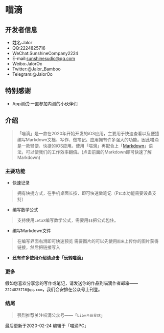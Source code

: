 # 喵滴


## 开发者信息
* 姓名:Jalor
* QQ:2224825716
* WeChat:SunshineCompany2224
* E-mail:sunshinesudio@qq.com
* Weibo:JalorOo
* Twitter:@Jalor_Bamboo
* Telegram:@JalorOo


## 特别感谢
* App测试:一直参加内测的小伙伴们

## 介绍

> 「喵滴」是一款在2020年开始开发的iOS应用，主要用于快速查看以及便捷编写Markdown文档、写作、做笔记。应用拥有许多强大的功能。因此喵滴是一款轻便、快捷的iOS应用。使用「喵滴」再配合上「[Markdown](https://jaloroo.github.io/Markdown-Intro)」语法，可以使我们的工作效率翻倍。(点击前面的Markdown即可快速了解Markdown)

### 主要功能
* 快速记录
> 拥有快捷方式，在手机桌面长按，即可快速做笔记（Ps:本功能需要设备支持）

* 编写数学公式
>支持使用`LetaX`编写数学公式，需要用`$$`把公式包住。

* 编写Markdown文件
> 在编写界面右滑即可快速预览
> 需要图片的可以先使用`图床`上传你的图片获得链接，然后把链接写入

* **还有许多使用介绍请点击「[玩转喵滴](https://jaloroo.github.io/help/help-iOS)」**

### 更多
假如您喜欢分享您的写作或笔记，请发送你的作品到喵滴作者邮箱——`2224825716@qq.com`，我们会安排在公众号上刊登。

### 结尾

> 强烈推荐关注喵滴公众号——「`Libv合纵星球`」

最后更新于2020-02-24
编辑于「喵滴PC」
